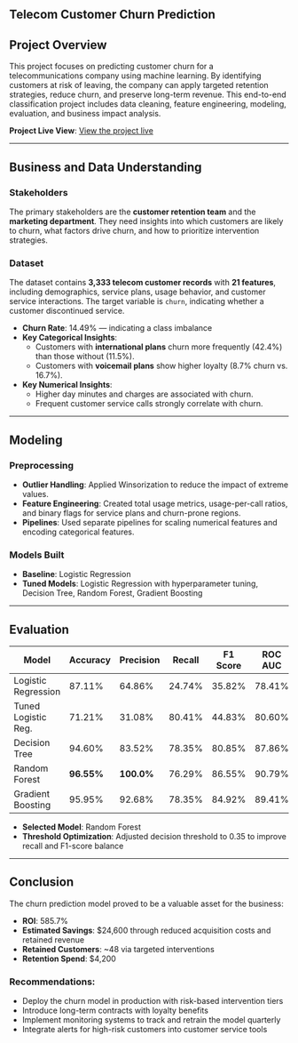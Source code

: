 ## Telecom Customer Churn Prediction

## Project Overview
This project focuses on predicting customer churn for a telecommunications company using machine learning. By identifying customers at risk of leaving, the company can apply targeted retention strategies, reduce churn, and preserve long-term revenue. This end-to-end classification project includes data cleaning, feature engineering, modeling, evaluation, and business impact analysis.

**Project Live View**: [View the project live](https://brianrono7.github.io/Phase_3_Project/)

---

## Business and Data Understanding

### Stakeholders
The primary stakeholders are the **customer retention team** and the **marketing department**. They need insights into which customers are likely to churn, what factors drive churn, and how to prioritize intervention strategies.

### Dataset
The dataset contains **3,333 telecom customer records** with **21 features**, including demographics, service plans, usage behavior, and customer service interactions. The target variable is `churn`, indicating whether a customer discontinued service.

- **Churn Rate**: 14.49% — indicating a class imbalance
- **Key Categorical Insights**:
  - Customers with **international plans** churn more frequently (42.4%) than those without (11.5%).
  - Customers with **voicemail plans** show higher loyalty (8.7% churn vs. 16.7%).
- **Key Numerical Insights**:
  - Higher day minutes and charges are associated with churn.
  - Frequent customer service calls strongly correlate with churn.

---

## Modeling

### Preprocessing
- **Outlier Handling**: Applied Winsorization to reduce the impact of extreme values.
- **Feature Engineering**: Created total usage metrics, usage-per-call ratios, and binary flags for service plans and churn-prone regions.
- **Pipelines**: Used separate pipelines for scaling numerical features and encoding categorical features.

### Models Built
- **Baseline**: Logistic Regression
- **Tuned Models**: Logistic Regression with hyperparameter tuning, Decision Tree, Random Forest, Gradient Boosting

---

## Evaluation

| Model                 | Accuracy | Precision | Recall | F1 Score | ROC AUC |
|----------------------|----------|-----------|--------|----------|---------|
| Logistic Regression  | 87.11%   | 64.86%    | 24.74% | 35.82%   | 78.41%  |
| Tuned Logistic Reg.  | 71.21%   | 31.08%    | 80.41% | 44.83%   | 80.60%  |
| Decision Tree        | 94.60%   | 83.52%    | 78.35% | 80.85%   | 87.86%  |
| Random Forest        | **96.55%** | **100.0%** | 76.29% | 86.55%   | 90.79%  |
| Gradient Boosting    | 95.95%   | 92.68%    | 78.35% | 84.92%   | 89.41%  |

- **Selected Model**: Random Forest
- **Threshold Optimization**: Adjusted decision threshold to 0.35 to improve recall and F1-score balance

---

## Conclusion

The churn prediction model proved to be a valuable asset for the business:

- **ROI**: 585.7%
- **Estimated Savings**: $24,600 through reduced acquisition costs and retained revenue
- **Retained Customers**: ~48 via targeted interventions
- **Retention Spend**: $4,200

### Recommendations:
- Deploy the churn model in production with risk-based intervention tiers
- Introduce long-term contracts with loyalty benefits
- Implement monitoring systems to track and retrain the model quarterly
- Integrate alerts for high-risk customers into customer service tools
